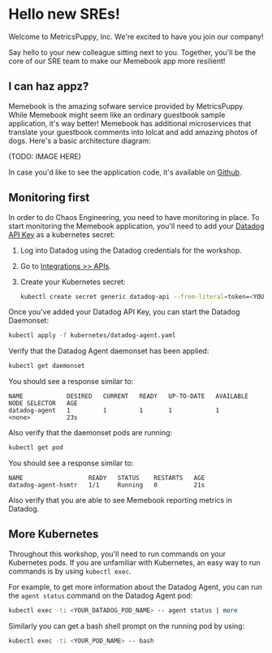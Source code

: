 # Hello new SREs!

Welcome to MetricsPuppy, Inc. We're excited to have you join our company!

Say hello to your new colleague sitting next to you. Together, you'll be the core of our SRE team to make our Memebook app more resilient!

## I can haz appz?

Memebook is the amazing sofware service provided by MetricsPuppy. While Memebook might seem like an ordinary guestbook sample application, it's way better! Memebook has additional microservices that translate your guestbook comments into lolcat and add amazing photos of dogs. Here's a basic architecture diagram:

(TODO: IMAGE HERE)

In case you'd like to see the application code, it's available on [Github](https://github.com/jyee/memebook).

## Monitoring first

In order to do Chaos Engineering, you need to have monitoring in place. To start monitoring the Memebook application, you'll need to add your [Datadog API Key](https://app.datadoghq.com/account/settings#api) as a kubernetes secret:

1. Log into Datadog using the Datadog credentials for the workshop.
2. Go to [Integrations >> APIs](https://app.datadoghq.com/account/settings#api).
3. Create your Kubernetes secret:

   ```bash
   kubectl create secret generic datadog-api --from-literal=token=<YOUR_DATADOG_API_KEY>
   ```

Once you've added your Datadog API Key, you can start the Datadog Daemonset:

```bash
kubectl apply -f kubernetes/datadog-agent.yaml
```

Verify that the Datadog Agent daemonset has been applied:

```bash
kubectl get daemonset
```

You should see a response similar to:

```
NAME            DESIRED   CURRENT   READY   UP-TO-DATE   AVAILABLE   NODE SELECTOR   AGE
datadog-agent   1         1         1       1            1           <none>          23s
```

Also verify that the daemonset pods are running:

```bash
kubectl get pod
```
You should see a response similar to:

```
NAME                  READY   STATUS    RESTARTS   AGE
datadog-agent-hsmtr   1/1     Running   0          21s
```

Also verify that you are able to see Memebook reporting metrics in Datadog.

## More Kubernetes

Throughout this workshop, you'll need to run commands on your Kubernetes pods. If you are unfamiliar with Kubernetes, an easy way to run commands is by using `kubectl exec`.

For example, to get more information about the Datadog Agent, you can run the `agent status` command on the Datadog Agent pod:

```bash
kubectl exec -ti <YOUR_DATADOG_POD_NAME> -- agent status | more
```

Similarly you can get a bash shell prompt on the running pod by using:

```bash
kubectl exec -ti <YOUR_POD_NAME> -- bash
```

